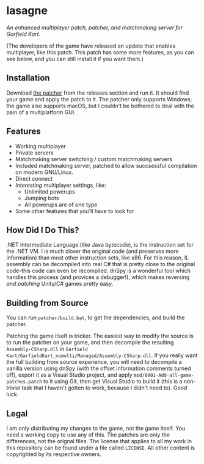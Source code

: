 # lasagne
_An enhanced multiplayer patch, patcher, and matchmaking server for Garfield Kart._

(The developers of the game have released an update that enables multiplayer, like this patch. This patch has some more features, as you can see below, and you can still install it if you want them.)

## Installation

Download [the patcher](https://github.com/pietroglyph/lasagne/releases) from the releases section and run it. It should find your game and apply the patch to it. The patcher only supports Windows; the game also supports macOS, but I couldn't be bothered to deal with the pain of a multiplatform GUI.

## Features

* Working multiplayer
* Private servers
* Matchmaking server switching / custom matchmaking servers
* Included matchmaking server, patched to allow succsessful compilation on modern GNU/Linux.
* Direct connect
* _Interesting_ multiplayer settings, like:
  - Unlimited powerups
  - Jumping bots
  - All powerups are of one type
* Some other features that you'll have to look for

## How Did I Do This?

.NET Intermediate Language (like Java bytecode), is the instruction set for the .NET VM. I is much closer the original code (and preserves more information) than most other instruction sets, like x86. For this reason, IL assembly can be decompiled into real C# that is pretty close to the original code-this code can even be recompiled. dnSpy is a wonderful tool which handles this process (and provices a debugger!), which makes reversing _and patching_ Unity/C# games pretty easy.

## Building from Source

You can run `patcher/build.bat`, to get the dependencies, and build the patcher.

Patching the game itself is tricker. The easiest way to modify the source is to run the patcher on your game, and then decompile the resulting `Assembly-CSharp.dll` in `Garfield Kart/GarfieldKart_nomulti/Managed/Assembly-CSharp.dll`. If you really want the full building from source experience, you will need to decompile a vanilla version using dnSpy (with the offset information comments turned off), export it as a Visual Studio project, and apply `mod/0001-Add-all-game-patches.patch` to it using Git, then get Visual Studio to build it (this is a non-trivial task that I haven't gotten to work, because I didn't need to). Good luck.

## Legal

I am only distributing my changes to the game, not the game itself. You need a working copy to use any of this. The patches are only the differences, not the orignal files. The license that applies to all my work in this repository can be found under a file called `LICENSE`. All other content is copyrighted by its respective owners.
